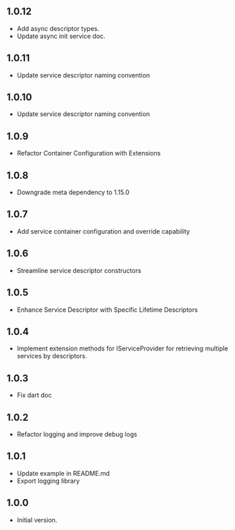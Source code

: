 ## 1.0.12

- Add async descriptor types.
- Update async init service doc.

## 1.0.11

- Update service descriptor naming convention

## 1.0.10

- Update service descriptor naming convention

## 1.0.9

- Refactor Container Configuration with Extensions

## 1.0.8

- Downgrade meta dependency to 1.15.0

## 1.0.7

- Add service container configuration and override capability

## 1.0.6

- Streamline service descriptor constructors

## 1.0.5

- Enhance Service Descriptor with Specific Lifetime Descriptors

## 1.0.4

- Implement extension methods for IServiceProvider for retrieving multiple services by descriptors.

## 1.0.3

- Fix dart doc

## 1.0.2

- Refactor logging and improve debug logs

## 1.0.1

- Update example in README.md
- Export logging library

## 1.0.0

- Initial version.
